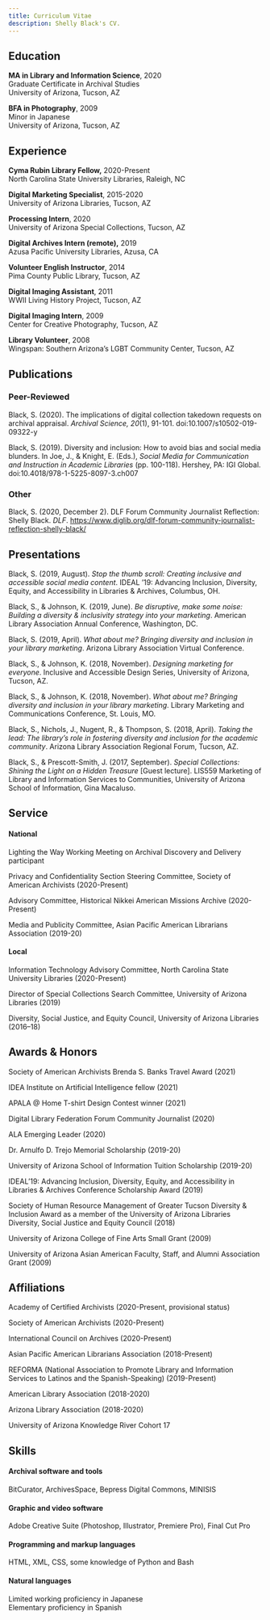 ```yaml
---
title: Curriculum Vitae
description: Shelly Black's CV.
---
```

## Education

**MA in Library and Information Science**, 2020\
Graduate Certificate in Archival Studies\
University of Arizona, Tucson, AZ

**BFA in Photography**, 2009\
Minor in Japanese\
University of Arizona, Tucson, AZ

## Experience

**Cyma Rubin Library Fellow,** 2020-Present\
North Carolina State University Libraries, Raleigh, NC

**Digital Marketing Specialist**, 2015-2020\
University of Arizona Libraries, Tucson, AZ

**Processing Intern**, 2020\
University of Arizona Special Collections, Tucson, AZ

**Digital Archives Intern (remote),** 2019\
Azusa Pacific University Libraries, Azusa, CA

**Volunteer English Instructor**, 2014\
Pima County Public Library, Tucson, AZ

**Digital Imaging Assistant**, 2011\
WWII Living History Project, Tucson, AZ

**Digital Imaging Intern**, 2009\
Center for Creative Photography, Tucson, AZ

**Library Volunteer**, 2008\
Wingspan: Southern Arizona’s LGBT Community Center, Tucson, AZ

## Publications

### Peer-Reviewed

Black, S. (2020). The implications of digital collection takedown requests on archival appraisal. *Archival Science, 20*(1), 91-101. doi:10.1007/s10502-019-09322-y

Black, S. (2019). Diversity and inclusion: How to avoid bias and social media blunders. In Joe, J., & Knight, E. (Eds.), *Social Media for Communication and Instruction in Academic Libraries* (pp. 100-118). Hershey, PA: IGI Global. doi:10.4018/978-1-5225-8097-3.ch007

### Other

Black, S. (2020, December 2). DLF Forum Community Journalist Reflection: Shelly Black. *DLF*. https://www.diglib.org/dlf-forum-community-journalist-reflection-shelly-black/

## Presentations

Black, S. (2019, August). *Stop the thumb scroll: Creating inclusive and accessible social media content*. IDEAL ’19: Advancing Inclusion, Diversity, Equity, and Accessibility in Libraries & Archives, Columbus, OH.

Black, S., & Johnson, K. (2019, June). *Be disruptive, make some noise: Building a diversity & inclusivity strategy into your marketing*. American Library Association Annual Conference, Washington, DC.

Black, S. (2019, April). *What about me? Bringing diversity and inclusion in your library marketing*. Arizona Library Association Virtual Conference.

Black, S., & Johnson, K. (2018, November). *Designing marketing for everyone*. Inclusive and Accessible Design Series, University of Arizona, Tucson, AZ.

Black, S., & Johnson, K. (2018, November). *What about me? Bringing diversity and inclusion in your library marketing*. Library Marketing and Communications Conference, St. Louis, MO.

Black, S., Nichols, J., Nugent, R., & Thompson, S. (2018, April). *Taking the lead: The library’s role in fostering diversity and inclusion for the academic community*. Arizona Library Association Regional Forum, Tucson, AZ.

Black, S., & Prescott-Smith, J. (2017, September). *Special Collections: Shining the Light on a Hidden Treasure* \[Guest lecture]. LIS559 Marketing of Library and Information Services to Communities, University of Arizona School of Information, Gina Macaluso.

## Service

#### National

Lighting the Way Working Meeting on Archival Discovery and Delivery participant

Privacy and Confidentiality Section Steering Committee, Society of American Archivists (2020-Present)

Advisory Committee, Historical Nikkei American Missions Archive (2020-Present)

Media and Publicity Committee, Asian Pacific American Librarians Association (2019-20)

#### Local

Information Technology Advisory Committee, North Carolina State University Libraries (2020-Present)

Director of Special Collections Search Committee, University of Arizona Libraries (2019)

Diversity, Social Justice, and Equity Council, University of Arizona Libraries (2016–18)

## Awards & Honors

Society of American Archivists Brenda S. Banks Travel Award (2021)

IDEA Institute on Artificial Intelligence fellow (2021)

APALA @ Home T-shirt Design Contest winner (2021)

Digital Library Federation Forum Community Journalist (2020)

ALA Emerging Leader (2020)

Dr. Arnulfo D. Trejo Memorial Scholarship (2019-20)

University of Arizona School of Information Tuition Scholarship (2019-20)

IDEAL’19: Advancing Inclusion, Diversity, Equity, and Accessibility in Libraries & Archives Conference Scholarship Award (2019)

Society of Human Resource Management of Greater Tucson Diversity & Inclusion Award as a member of the University of Arizona Libraries Diversity, Social Justice and Equity Council (2018)

University of Arizona College of Fine Arts Small Grant (2009)

University of Arizona Asian American Faculty, Staff, and Alumni Association Grant (2009)

## Affiliations

Academy of Certified Archivists (2020-Present, provisional status)

Society of American Archivists (2020-Present)

International Council on Archives (2020-Present)

Asian Pacific American Librarians Association (2018-Present)

REFORMA (National Association to Promote Library and Information Services to Latinos and the Spanish-Speaking) (2019-Present)

American Library Association (2018-2020)

Arizona Library Association (2018-2020)

University of Arizona Knowledge River Cohort 17

## Skills

#### Archival software and tools

BitCurator, ArchivesSpace, Bepress Digital Commons, MINISIS

#### Graphic and video software

Adobe Creative Suite (Photoshop, Illustrator, Premiere Pro), Final Cut Pro

#### Programming and markup languages

HTML, XML, CSS, some knowledge of Python and Bash

#### Natural languages

Limited working proficiency in Japanese\
Elementary proficiency in Spanish